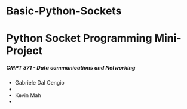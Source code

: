 # Basic-Python-Sockets
<h1>Python Socket Programming Mini-Project</h1>
<h5>CMPT 371 - Data communications and Networking</h5>

<ul>
    <li> Gabriele Dal Cengio <li>
    <li> Kevin Mah <li>
</ul>